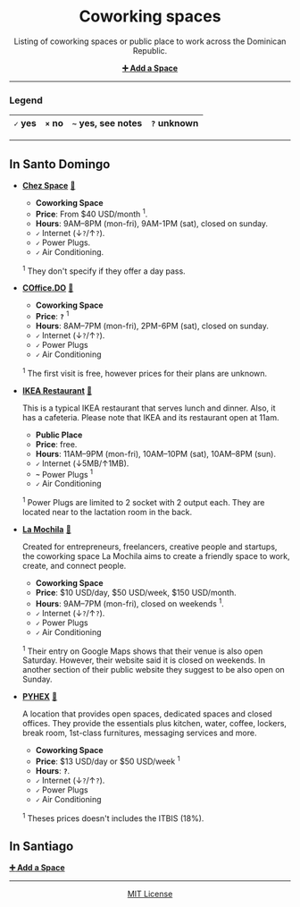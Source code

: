 <div align=center>

# Coworking spaces

Listing of coworking spaces or public place to work across the Dominican Republic.

**[:heavy_plus_sign: Add a Space](https://github.com/developersdo/coworking/issues/new)**

</div>

---

### Legend

 | `✓` yes | `×` no | `~` yes, see notes | `?` unknown |
 | ------- | ------ | ------------------ | ----------- |
 
---

## In Santo Domingo

  - **[Chez Space](https://chezspace.com/)** [:round_pushpin:](https://goo.gl/maps/gacVbHZnwb12)
  
    - **Coworking Space**
    - **Price**: From $40 USD/month <sup>1</sup>.
    - **Hours**: 9AM–8PM (mon-fri), 9AM-1PM (sat), closed on sunday.
    - **`✓`** Internet (↓`?`/↑`?`).
    - **`✓`** Power Plugs.
    - **`✓`** Air Conditioning.
    
    <sup>1</sup> They don't specify if they offer a day pass.

  - **[COffice.DO](http://www.coffice.do/)** [:round_pushpin:](https://goo.gl/maps/RboVPHnfTiD2)
  
    - **Coworking Space**
    - **Price**: **`?`** <sup>1</sup>
    - **Hours**: 8AM–7PM (mon-fri), 2PM-6PM (sat), closed on sunday.
    - **`✓`** Internet (↓`?`/↑`?`).
    - **`✓`** Power Plugs
    - **`✓`** Air Conditioning
    
    <sup>1</sup> The first visit is free, however prices for their plans are unknown.

  - **[IKEA Restaurant](https://www.ikea.com.do/santodomingo/desktop/es_do/restaurante)** [:round_pushpin:](https://goo.gl/maps/2LAzYTHsYSK2)
 
     This is a typical IKEA restaurant that serves lunch and dinner. Also, it has a cafeteria. Please note that IKEA and its restaurant open at 11am.

    - **Public Place**
    - **Price**: free.
    - **Hours**: 11AM–9PM (mon-fri), 10AM–10PM (sat), 10AM–8PM (sun).
    - **`✓`** Internet (↓5MB/↑1MB).
    - **`~`** Power Plugs <sup>1</sup>
    - **`✓`** Air Conditioning
   
    <sup>1</sup> Power Plugs are limited to 2 socket with 2 output each. They are located near to the lactation room in the back.

  - **[La Mochila](http://www.lamochila-rd.com/)** [:round_pushpin:](https://goo.gl/maps/qAfk18AZsuD2)
  
    Created for entrepreneurs, freelancers, creative people and startups, the coworking space La Mochila aims to create a friendly space to work, create, and connect people.
  
    - **Coworking Space**
    - **Price**: $10 USD/day, $50 USD/week, $150 USD/month.
    - **Hours**: 9AM–7PM (mon-fri), closed on weekends <sup>1</sup>.
    - **`✓`** Internet (↓`?`/↑`?`).
    - **`✓`** Power Plugs
    - **`✓`** Air Conditioning
    
    <sup>1</sup> Their entry on Google Maps shows that their venue is also open Saturday. However, their website said it is closed on weekends. In another section of their public website they suggest to be also open on Sunday.

  - **[PYHEX](http://www.pyhexwork.com/)** [:round_pushpin:](https://goo.gl/maps/pbHrYkx5aVS2)

    A location that provides open spaces, dedicated spaces and closed offices. They provide the essentials plus kitchen, water, coffee, lockers, break room, 1st-class furnitures, messaging services and more.

    - **Coworking Space**
    - **Price**: $13 USD/day or $50 USD/week <sup>1</sup>
    - **Hours**: **`?`**.
    - **`✓`** Internet (↓`?`/↑`?`).
    - **`✓`** Power Plugs
    - **`✓`** Air Conditioning
    
    <sup>1</sup> Theses prices doesn't includes the ITBIS (18%).

## In Santiago

**[:heavy_plus_sign: Add a Space](https://github.com/developersdo/coworking/issues/new)**

---

<div align=center>

[MIT License](LICENSE)

</div>
